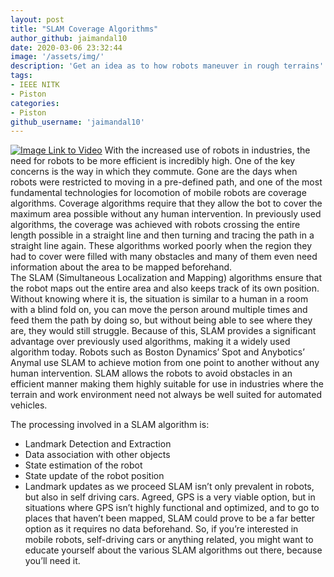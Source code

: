 ```yaml
---
layout: post
title: "SLAM Coverage Algorithms"
author_github: jaimandal10
date: 2020-03-06 23:32:44
image: '/assets/img/'
description: 'Get an idea as to how robots maneuver in rough terrains'
tags:
- IEEE NITK
- Piston
categories:
- Piston
github_username: 'jaimandal10'
---
```

[![Image Link to Video](https://i.ytimg.com/vi/MX2qcDM11N4/hqdefault.jpg?sqp=-oaymwEZCNACELwBSFXyq4qpAwsIARUAAIhCGAFwAQ==\u0026rs=AOn4CLADHXP3O1dRP2zZkPvkSwY2-fFvyQ)](https://youtu.be/MX2qcDM11N4)
With the increased use of robots in industries, the need for robots to be more efficient is incredibly high. One of the key concerns is the way in which they commute. Gone are the days when robots were restricted to moving in a pre-defined path, and one of the most fundamental technologies for locomotion of mobile robots are coverage algorithms. 
Coverage algorithms require that they allow the bot to cover the maximum area possible without any human intervention. In previously used algorithms, the coverage was achieved with robots crossing the entire length possible in a straight line and then turning and tracing the path in a straight line again. These algorithms worked poorly when the region they had to cover were filled with many obstacles and many of them even need information about the area to be mapped beforehand.  
The SLAM (Simultaneous Localization and Mapping) algorithms ensure that the robot maps out the entire area and also keeps track of its own position. Without knowing where it is, the situation is similar to a human in a room with a blind fold on, you can move the person around multiple times and feed them the path by doing so, but without being able to see where they are, they would still struggle. Because of this, SLAM provides a significant advantage over previously used algorithms, making it a widely used algorithm today. Robots such as Boston Dynamics’ Spot and Anybotics’ Anymal use SLAM to achieve motion from one point to another without any human intervention. SLAM allows the robots to avoid obstacles in an efficient manner making them highly suitable for use in industries where the terrain and work environment need not always be well suited for automated vehicles.   
   
The processing involved in a SLAM algorithm is:
- Landmark Detection and Extraction
- Data association with other objects
- State estimation of the robot
- State update of the robot position
- Landmark updates as we proceed
SLAM isn’t only prevalent in robots, but also in self driving cars. Agreed, GPS is a very viable option, but in situations where GPS isn’t highly functional and optimized, and to go to places that haven’t been mapped, SLAM could prove to be a far better option as it requires no data beforehand.
So, if you’re interested in mobile robots, self-driving cars or anything related, you might want to educate yourself about the various SLAM algorithms out there, because you’ll need it.